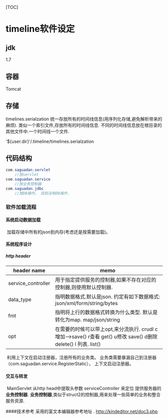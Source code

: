 [TOC]



# timeline软件设定

## jdk

1.7

## 容器

Tomcat

## 存储

timelines.serialzation 统一存放所有的时间线信息(用序列化存储,避免解析带来的麻烦). 类似一个索引文件,存放所有的时间线信息.
不同的时间线信息放在根目录的其他文件中.一个时间线一个文件.

\'${user.dir}\'/.timeline/timelines.serialzation


## 代码结构

```java
com.saguadan.servlet
	//放servlet
com.saguadan.service
	//放业务控制器
com.saguadan.jdbc
	//放DB操作。 目前没有DB操作.
```



### 软件加载流程

#### 	系统启动数据加载

​		加载存储中所有的json到内存(考虑还是按需要加载)。

#### 	 系统程序设计

##### http header

| header name       | memo                                                         |
| ----------------- | ------------------------------------------------------------ |
| service_controller | 用于指定提供服务的控制器,如果不存在对应的控制器,则使用默认控制器. |
| data_type         | 指明数据格式.默认是json.   约定有如下数据格式: json/xml/form/string/bytes |
| fmt                | 指明将上行的数据格式转换为什么类型. 默认是转化为map.  map/json/string |
| opt   | 在需要的时候可以带上opt,来分流执行. crudl c增加-->save()  r查看 get()  u修改 save() d删除 delete() l 列表. list() |


​		利用上下文在启动注册器，注册所有的业务类。 业务类需要暴漏自己到注册器（com.saguadan.service.RegisterStatic）， 上下文启动注册器。

#### 	交互与转发

​	MainServlet 从http head中提取头参数 serviceController 来定位 提供服务器的**业务控制器**. **业务控制器**,类似于struct2的控制器,用来处理一些简单的业务和整合服务资源.



####技术参考
采用的富文本编辑器参考地址 .
http://kindeditor.net/doc3.php